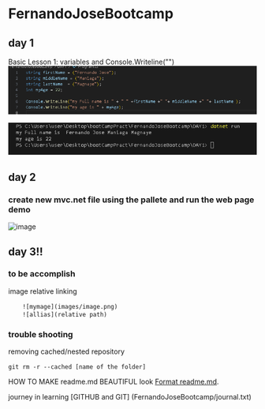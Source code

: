 # FernandoJoseBootcamp
## **day 1**
Basic Lesson 1: variables and Console.Writeline("") 
![codename](images/printNamecode.png)

![printname](images/outputName.png)

## **day 2**
### create new mvc.net file using the pallete and run the web page demo
![image](https://github.com/Fernaniii/FernandoJoseBootcamp/assets/145454557/d939cce0-21ac-45d1-b15b-278102ee9ad1)

## **day 3!!**
### to be accomplish

image relative linking 
```
    ![mymage](images/image.png)
    ![allias](relative path)
```



### trouble shooting
removing cached/nested repository
```
git rm -r --cached [name of the folder]

```


HOW TO MAKE readme.md BEAUTIFUL look [Format readme.md](https://docs.github.com/en/get-started/writing-on-github/getting-started-with-writing-and-formatting-on-github/basic-writing-and-formatting-syntax).



journey in learning [GITHUB and GIT] (FernandoJoseBootcamp/journal.txt)